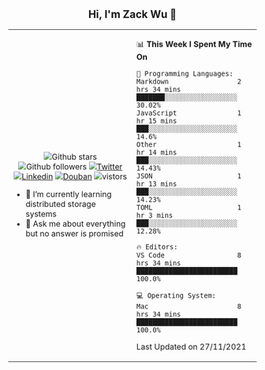<h2 align="center"> Hi, I'm Zack Wu 👋 </h2>

<table>
    <tr>
        <td valign="center" width="50%">
            <p align="center">
              <img src="https://img.shields.io/github/stars/izackwu?style=social" alt="Github stars" />
              <img src="https://img.shields.io/github/followers/izackwu?style=social" alt="Github followers" />
              <a href="https://twitter.com/_zackwu"><img src="https://img.shields.io/badge/@__zackwu-1DA1F2?style=flat&logo=Twitter&logoColor=white" alt="Twitter"/></a>
              <a href="https://www.linkedin.com/in/wuzhengke/?locale=en_US"><img src="https://img.shields.io/badge/@wuzhengke-0073b1?style=flat&logo=LinkedIn&logoColor=white" alt="Linkedin" /></a>
              <a href="https://www.douban.com/people/keith1"><img src="https://img.shields.io/badge/@keith1-007722?style=flat&logo=Douban&logoColor=white" alt="Douban" /></a>
              <img src="https://visitor-badge.glitch.me/badge?page_id=keithnull" alt="vistors" />
            </p>
            <ul>
                <li>🌱 I’m currently learning distributed storage systems</li>
                <li>💬 Ask me about everything but no answer is promised</li>
            </ul>
        </td>
       <td valign="top" width="50%">
    
<!--START_SECTION:waka-->
📊 **This Week I Spent My Time On** 

```text
💬 Programming Languages: 
Markdown                 2 hrs 34 mins       ███████░░░░░░░░░░░░░░░░░░   30.02% 
JavaScript               1 hr 15 mins        ███░░░░░░░░░░░░░░░░░░░░░░   14.6% 
Other                    1 hr 14 mins        ███░░░░░░░░░░░░░░░░░░░░░░   14.43% 
JSON                     1 hr 13 mins        ███░░░░░░░░░░░░░░░░░░░░░░   14.23% 
TOML                     1 hr 3 mins         ███░░░░░░░░░░░░░░░░░░░░░░   12.28%

🔥 Editors: 
VS Code                  8 hrs 34 mins       █████████████████████████   100.0%

💻 Operating System: 
Mac                      8 hrs 34 mins       █████████████████████████   100.0%

```


 Last Updated on 27/11/2021
<!--END_SECTION:waka-->
</td></tr>
</table>


